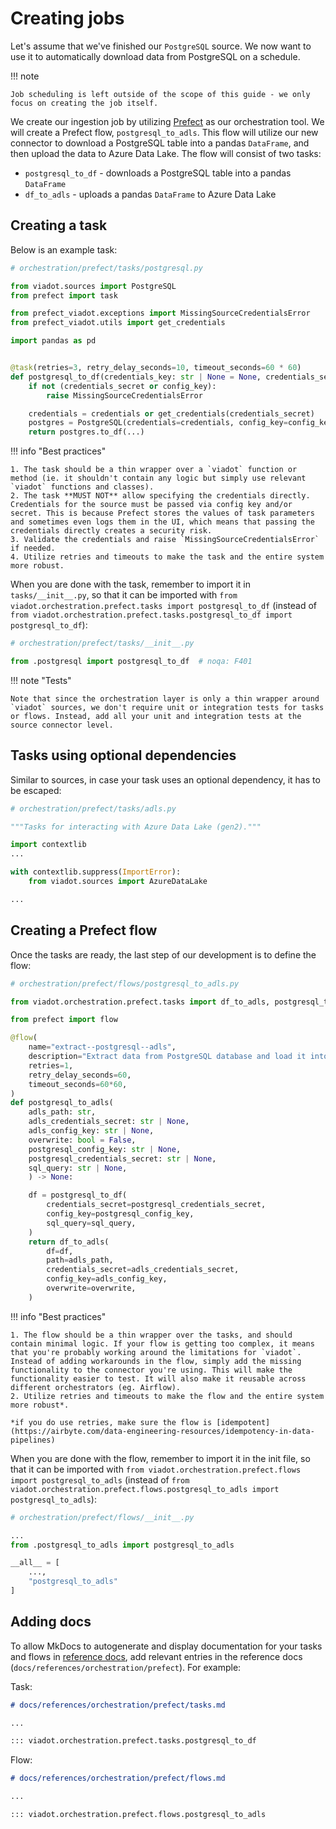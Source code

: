 # Creating jobs

Let's assume that we've finished our `PostgreSQL` source. We now want to use it to automatically download data from PostgreSQL on a schedule.

!!! note

    Job scheduling is left outside of the scope of this guide - we only focus on creating the job itself.

We create our ingestion job by utilizing [Prefect](https://www.prefect.io/) as our orchestration tool. We will create a Prefect flow, `postgresql_to_adls`. This flow will utilize our new connector to download a PostgreSQL table into a pandas `DataFrame`, and then upload the data to Azure Data Lake. The flow will consist of two tasks:

- `postgresql_to_df` - downloads a PostgreSQL table into a pandas `DataFrame`
- `df_to_adls` - uploads a pandas `DataFrame` to Azure Data Lake

## Creating a task

Below is an example task:

```python
# orchestration/prefect/tasks/postgresql.py

from viadot.sources import PostgreSQL
from prefect import task

from prefect_viadot.exceptions import MissingSourceCredentialsError
from prefect_viadot.utils import get_credentials

import pandas as pd


@task(retries=3, retry_delay_seconds=10, timeout_seconds=60 * 60)
def postgresql_to_df(credentials_key: str | None = None, credentials_secret: str | None = None, ...) -> pd.DataFrame:
    if not (credentials_secret or config_key):
        raise MissingSourceCredentialsError

    credentials = credentials or get_credentials(credentials_secret)
    postgres = PostgreSQL(credentials=credentials, config_key=config_key)
    return postgres.to_df(...)
```

!!! info "Best practices"

    1. The task should be a thin wrapper over a `viadot` function or method (ie. it shouldn't contain any logic but simply use relevant `viadot` functions and classes).
    2. The task **MUST NOT** allow specifying the credentials directly. Credentials for the source must be passed via config key and/or secret. This is because Prefect stores the values of task parameters and sometimes even logs them in the UI, which means that passing the credentials directly creates a security risk.
    3. Validate the credentials and raise `MissingSourceCredentialsError` if needed.
    4. Utilize retries and timeouts to make the task and the entire system more robust.

When you are done with the task, remember to import it in `tasks/__init__.py`, so that it can be imported with `from viadot.orchestration.prefect.tasks import postgresql_to_df` (instead of `from viadot.orchestration.prefect.tasks.postgresql_to_df import postgresql_to_df`):

```python
# orchestration/prefect/tasks/__init__.py

from .postgresql import postgresql_to_df  # noqa: F401
```

!!! note "Tests"

    Note that since the orchestration layer is only a thin wrapper around `viadot` sources, we don't require unit or integration tests for tasks or flows. Instead, add all your unit and integration tests at the source connector level.

## Tasks using optional dependencies

Similar to sources, in case your task uses an optional dependency, it has to be escaped:

```python
# orchestration/prefect/tasks/adls.py

"""Tasks for interacting with Azure Data Lake (gen2)."""

import contextlib
...

with contextlib.suppress(ImportError):
    from viadot.sources import AzureDataLake

...
```

## Creating a Prefect flow

Once the tasks are ready, the last step of our development is to define the flow:

```python
# orchestration/prefect/flows/postgresql_to_adls.py

from viadot.orchestration.prefect.tasks import df_to_adls, postgresql_to_df

from prefect import flow

@flow(
    name="extract--postgresql--adls",
    description="Extract data from PostgreSQL database and load it into Azure Data Lake.",
    retries=1,
    retry_delay_seconds=60,
    timeout_seconds=60*60,
)
def postgresql_to_adls(
    adls_path: str,
    adls_credentials_secret: str | None,
    adls_config_key: str | None,
    overwrite: bool = False,
    postgresql_config_key: str | None,
    postgresql_credentials_secret: str | None,
    sql_query: str | None,
    ) -> None:

    df = postgresql_to_df(
        credentials_secret=postgresql_credentials_secret,
        config_key=postgresql_config_key,
        sql_query=sql_query,
    )
    return df_to_adls(
        df=df,
        path=adls_path,
        credentials_secret=adls_credentials_secret,
        config_key=adls_config_key,
        overwrite=overwrite,
    )

```

!!! info "Best practices"

    1. The flow should be a thin wrapper over the tasks, and should contain minimal logic. If your flow is getting too complex, it means that you're probably working around the limitations for `viadot`. Instead of adding workarounds in the flow, simply add the missing functionality to the connector you're using. This will make the functionality easier to test. It will also make it reusable across different orchestrators (eg. Airflow).
    2. Utilize retries and timeouts to make the flow and the entire system more robust*.

    *if you do use retries, make sure the flow is [idempotent](https://airbyte.com/data-engineering-resources/idempotency-in-data-pipelines)

When you are done with the flow, remember to import it in the init file, so that it can be imported with `from viadot.orchestration.prefect.flows import postgresql_to_adls` (instead of `from viadot.orchestration.prefect.flows.postgresql_to_adls import postgresql_to_adls`):

```python
# orchestration/prefect/flows/__init__.py

...
from .postgresql_to_adls import postgresql_to_adls

__all__ = [
    ...,
    "postgresql_to_adls"
]
```

## Adding docs

To allow MkDocs to autogenerate and display documentation for your tasks and flows in [reference docs](../references/orchestration/prefect/tasks.md), add relevant entries in the reference docs (`docs/references/orchestration/prefect`). For example:

Task:

```markdown
# docs/references/orchestration/prefect/tasks.md

...

::: viadot.orchestration.prefect.tasks.postgresql_to_df
```

Flow:

```markdown
# docs/references/orchestration/prefect/flows.md

...

::: viadot.orchestration.prefect.flows.postgresql_to_adls
```
